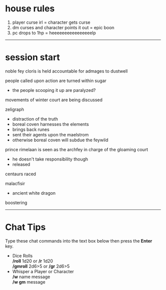 # house rules
1. player curse irl = character gets curse
2. dm curses and character points it out = epic boon
3. pc drops to 1hp = heeeeeeeeeeeeeeeelp
---
# session start
noble fey cloris is held accountable for admages to dustwell

people called upon action are turned within sugar
- the people scooping it up are paralyzed?

movements of winter court are being discussed

zeligraph
- distraction of the truth
- boreal coven harnesses the elements
- brings back runes
- sent their agents upon the maelstrom
- otherwise boreal coven will subdue the feywild

prince rimelaan is seen as the archfey in charge of the gloaming court
- he doesn't take responsibility though
- released 

centaurs raced 

malacfisir
- ancient white dragon

boostering

---
# Chat Tips

Type these chat commands into the text box below then press the **Enter** key.

- Dice Rolls  
    **/roll** 1d20 or **/r** 1d20  
    **/gmroll** 2d6>5 or **/gr** 2d6>5
- Whisper a Player or Character  
    **/w** name message  
    **/w gm** message
